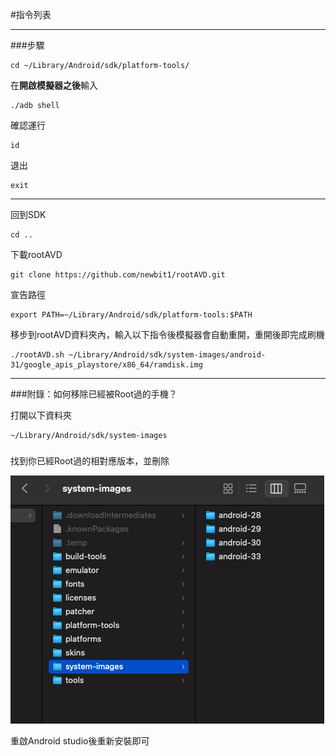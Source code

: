 #指令列表

---
###步驟

```
cd ~/Library/Android/sdk/platform-tools/
```
在**開啟模擬器之後**輸入
```
./adb shell
```
確認運行
```
id
```
退出
```
exit
```
---
回到SDK
```
cd ..
```
下載rootAVD
```
git clone https://github.com/newbit1/rootAVD.git
```
宣告路徑
```
export PATH=~/Library/Android/sdk/platform-tools:$PATH
```
移步到rootAVD資料夾內，輸入以下指令後模擬器會自動重開，重開後即完成刷機
```
./rootAVD.sh ~/Library/Android/sdk/system-images/android-31/google_apis_playstore/x86_64/ramdisk.img
```

---
###附錄：如何移除已經被Root過的手機？


打開以下資料夾
```
~/Library/Android/sdk/system-images
```
###
找到你已經Root過的相對應版本，並刪除

![%20](picture/picture1.png)

重啟Android studio後重新安裝即可